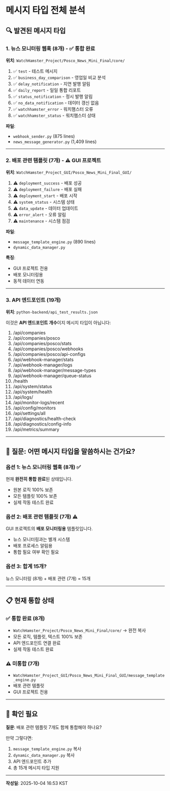 # 메시지 타입 전체 분석

## 🔍 발견된 메시지 타입

### 1. 뉴스 모니터링 웹훅 (8개) - ✅ 통합 완료
**위치**: `WatchHamster_Project/Posco_News_Mini_Final/core/`

1. ✅ `test` - 테스트 메시지
2. ✅ `business_day_comparison` - 영업일 비교 분석
3. ✅ `delay_notification` - 지연 발행 알림
4. ✅ `daily_report` - 일일 통합 리포트
5. ✅ `status_notification` - 정시 발행 알림
6. ✅ `no_data_notification` - 데이터 갱신 없음
7. ✅ `watchhamster_error` - 워치햄스터 오류
8. ✅ `watchhamster_status` - 워치햄스터 상태

**파일**:
- `webhook_sender.py` (875 lines)
- `news_message_generator.py` (1,409 lines)

---

### 2. 배포 관련 템플릿 (7개) - ⚠️ GUI 프로젝트
**위치**: `WatchHamster_Project_GUI/Posco_News_Mini_Final_GUI/`

1. ⚠️ `deployment_success` - 배포 성공
2. ⚠️ `deployment_failure` - 배포 실패
3. ⚠️ `deployment_start` - 배포 시작
4. ⚠️ `system_status` - 시스템 상태
5. ⚠️ `data_update` - 데이터 업데이트
6. ⚠️ `error_alert` - 오류 알림
7. ⚠️ `maintenance` - 시스템 점검

**파일**:
- `message_template_engine.py` (890 lines)
- `dynamic_data_manager.py`

**특징**:
- GUI 프로젝트 전용
- 배포 모니터링용
- 동적 데이터 연동

---

### 3. API 엔드포인트 (19개)
**위치**: `python-backend/api_test_results.json`

이것은 **API 엔드포인트 개수**이지 메시지 타입이 아닙니다:
1. /api/companies
2. /api/companies/posco
3. /api/companies/posco/stats
4. /api/companies/posco/webhooks
5. /api/companies/posco/api-configs
6. /api/webhook-manager/stats
7. /api/webhook-manager/logs
8. /api/webhook-manager/message-types
9. /api/webhook-manager/queue-status
10. /health
11. /api/system/status
12. /api/system/health
13. /api/logs/
14. /api/monitor-logs/recent
15. /api/config/monitors
16. /api/settings/all
17. /api/diagnostics/health-check
18. /api/diagnostics/config-info
19. /api/metrics/summary

---

## 🎯 질문: 어떤 메시지 타입을 말씀하시는 건가요?

### 옵션 1: 뉴스 모니터링 웹훅 (8개) ✅
현재 **완전히 통합 완료**된 상태입니다.
- 원본 로직 100% 보존
- 모든 템플릿 100% 보존
- 실제 작동 테스트 완료

### 옵션 2: 배포 관련 템플릿 (7개) ⚠️
GUI 프로젝트의 **배포 모니터링용** 템플릿입니다.
- 뉴스 모니터링과는 별개 시스템
- 배포 프로세스 알림용
- 통합 필요 여부 확인 필요

### 옵션 3: 합계 15개?
뉴스 모니터링 (8개) + 배포 관련 (7개) = 15개

---

## 📋 현재 통합 상태

### ✅ 통합 완료 (8개)
- `WatchHamster_Project/Posco_News_Mini_Final/core/` → 완전 복사
- 모든 로직, 템플릿, 텍스트 100% 보존
- API 엔드포인트 연결 완료
- 실제 작동 테스트 완료

### ⚠️ 미통합 (7개)
- `WatchHamster_Project_GUI/Posco_News_Mini_Final_GUI/message_template_engine.py`
- 배포 관련 템플릿
- GUI 프로젝트 전용

---

## 🤔 확인 필요

**질문**: 배포 관련 템플릿 7개도 함께 통합해야 하나요?

만약 그렇다면:
1. `message_template_engine.py` 복사
2. `dynamic_data_manager.py` 복사
3. API 엔드포인트 추가
4. 총 15개 메시지 타입 지원

---

**작성일**: 2025-10-04 16:53 KST
